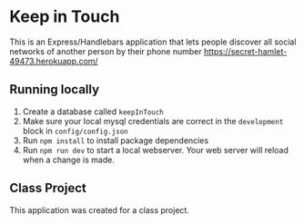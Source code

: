 # Keep in Touch

 This is an Express/Handlebars application that lets people discover all social networks of another person by their phone number 
 https://secret-hamlet-49473.herokuapp.com/

## Running locally

1. Create a database called `keepInTouch`
1. Make sure your local mysql credentials are correct in the `development` block in `config/config.json` 
1. Run `npm install` to install package dependencies
1. Run `npm run dev` to start a local webserver. Your web server will reload when a change is made.

## Class Project
 This application was created for a class project. 

 
